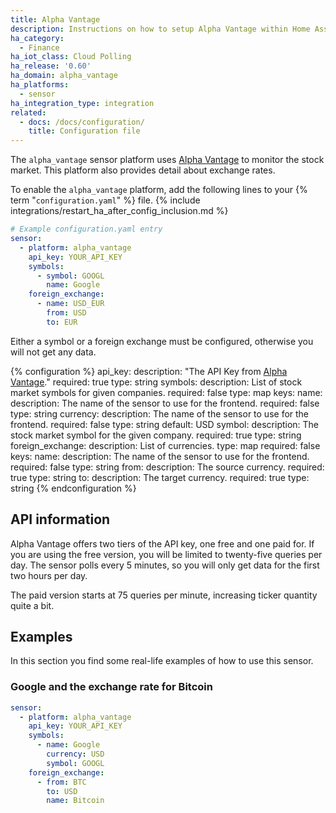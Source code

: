 ```yaml
---
title: Alpha Vantage
description: Instructions on how to setup Alpha Vantage within Home Assistant.
ha_category:
  - Finance
ha_iot_class: Cloud Polling
ha_release: '0.60'
ha_domain: alpha_vantage
ha_platforms:
  - sensor
ha_integration_type: integration
related:
  - docs: /docs/configuration/
    title: Configuration file
---
```


The `alpha_vantage` sensor platform uses [Alpha Vantage](https://www.alphavantage.co) to monitor the stock market. This platform also provides detail about exchange rates.

To enable the `alpha_vantage` platform, add the following lines to your {% term "`configuration.yaml`" %} file.
{% include integrations/restart_ha_after_config_inclusion.md %}

```yaml
# Example configuration.yaml entry
sensor:
  - platform: alpha_vantage
    api_key: YOUR_API_KEY
    symbols:
      - symbol: GOOGL
        name: Google
    foreign_exchange:
      - name: USD_EUR
        from: USD
        to: EUR
```

Either a symbol or a foreign exchange must be configured, otherwise you will not get any data.

{% configuration %}
api_key:
  description: "The API Key from [Alpha Vantage](https://www.alphavantage.co)."
  required: true
  type: string
symbols:
  description: List of stock market symbols for given companies.
  required: false
  type: map
  keys:
    name:
      description: The name of the sensor to use for the frontend.
      required: false
      type: string
    currency:
      description: The name of the sensor to use for the frontend.
      required: false
      type: string
      default: USD
    symbol:
      description: The stock market symbol for the given company.
      required: true
      type: string
foreign_exchange:
  description: List of currencies.
  type: map
  required: false
  keys:
    name:
      description: The name of the sensor to use for the frontend.
      required: false
      type: string
    from:
      description: The source currency.
      required: true
      type: string
    to:
      description: The target currency.
      required: true
      type: string
{% endconfiguration %}

## API information

Alpha Vantage offers two tiers of the API key, one free and one paid for. If you are using the free version, you will be limited to twenty-five queries per day. The sensor polls every 5 minutes, so you will only get data for the first two hours per day.

The paid version starts at 75 queries per minute, increasing ticker quantity quite a bit.

## Examples

In this section you find some real-life examples of how to use this sensor.

### Google and the exchange rate for Bitcoin

```yaml
sensor:
  - platform: alpha_vantage
    api_key: YOUR_API_KEY
    symbols:
      - name: Google
        currency: USD
        symbol: GOOGL
    foreign_exchange:
      - from: BTC
        to: USD
        name: Bitcoin
```
